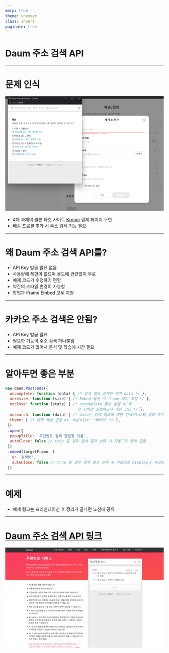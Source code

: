 ```yaml
---
marp: true
theme: uncover
class: invert
paginate: true
---
```


# Daum 주소 검색 API

---

# 문제 인식
![bg left width:6in](static/img1.png)

* 4차 과제의 클론 타겟 사이트 [Kream](https://www.kream.co.kr) 결제 페이지 구현
* 배송 프로필 추가 시 주소 검색 기능 필요


---
# 왜 Daum 주소 검색 API를?
* API Key 발급 필요 없음
* 사용량에 제한이 없으며 용도에 관련없이 무료
* 예제 코드가 수정하기 편함
* 약간의 스타일 변경이 가능함
* 팝업과 iframe Embed 모두 지원

--- 
# 카카오 주소 검색은 안됨?
* API Key 발급 필요
* 필요한 기능이 주소 검색 하나뿐임
* 예제 코드가 없어서 분석 및 학습에 시간 필요

---
# 알아두면 좋은 부분
```js
new daum.Postcode({ 
  oncomplete: function (data) { /* 검색 결과 선택된 애가 data */ },
  onresize: function (size) { /* Embed 옵션 시 frame 크기 조절 */ },
  onclose: function (state) { /* oncomplete 함수 실행 이 후
                                창 닫히면 실행하고자 하는 코드 */ },
  onsearch: function (data) { /* data는 검색 결과에 대한 검색어(q)와 결과 갯수(count) */ },
  theme: { /* 테마 색상 변경 ex. bgColor: "#000" */ }, 
 })
 .open({
  popupTitle: '우편번호 검색 팝업창 이름', 
  autoClose: false // true 일 경우 검색 결과 선택 시 자동으로 창이 닫힘
 })
 .embed(targetFrame, {
   q: '검색어',
   autoClose: false // true 일 경우 검색 결과 선택 시 자동으로 display가 사라짐
 })
```

--- 
# 예제

- 예제 링크는 프리젠테이션 후 정리가 끝나면 노션에 공유

---
# [Daum 주소 검색 API 링크](https://postcode.map.daum.net/guide)
![bg right height:5in](static/img2.png)
